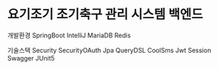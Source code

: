 # 요기조기 조기축구 관리 시스템 백엔드

개발환경
SpringBoot
IntelliJ
MariaDB
Redis

기술스택
Security
SecurityOAuth
Jpa
QueryDSL
CoolSms
Jwt
Session
Swagger
JUnit5

